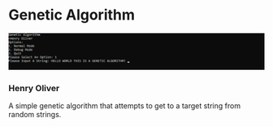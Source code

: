 # Genetic Algorithm
![Example Of Program Solving](https://github.com/henry9836/Genetic-Algorithm/blob/master/docs/gif.gif)
### Henry Oliver

A simple genetic algorithm that attempts to get to a target string from random strings.
